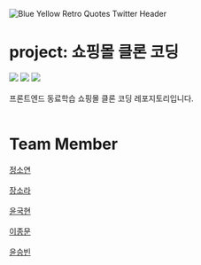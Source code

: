 ![Blue Yellow Retro Quotes Twitter Header](https://user-images.githubusercontent.com/108272222/222105783-62ab729e-6891-4d3b-83b8-5f54066478cf.gif)

project: 쇼핑몰 클론 코딩
===========================

<img src="https://img.shields.io/badge/HTML-E34F26?style=for-the-badge&logo=HTML5&logoColor=white"> <img src="https://img.shields.io/badge/CSS-1572B6?style=for-the-badge&logo=CSS3&logoColor=white"> <img src="https://img.shields.io/badge/JavaScript-F7DF1E?style=for-the-badge&logo=JavaScript&logoColor=white"> 
<br><br>
프론트엔드 동료학습 쇼핑몰 클론 코딩 레포지토리입니다.
<br><br>

Team Member
===========
[정소연](https://github.com/mozjsy)
<br>
<br>
[장소라](https://github.com/SoraJang1)
<br>
<br>
[윤국현](https://github.com/dbs271)
<br>
<br>
[이종문](https://github.com/j0ngm0on)
<br>
<br>
[윤승빈](https://github.com/yunseungbin)
